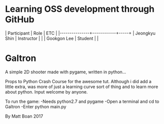 # Learning OSS development through GitHub

| Participant   | Role       | ETC |
|---------------+------------+-----+
| Jeongkyu Shin | Instructor |     |
| Gookgon Lee   | Student    |     |
# Galtron
A simple 2D shooter made with pygame, written in python...

Props to Python Crash Course for the awesome tut. Although i did add a little extra, was more of just a learning curve sort of thing and to learn more about python. Input welcome by anyone.

To run the game:
	-Needs python2.7 and pygame
	-Open a terminal and cd to Galtron
	-Enter python main.py

By Matt Boan 2017
  
